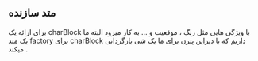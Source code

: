 ## متد سازنده

برای ارائه یک charBlock با ویژگی هایی مثل رنگ ، موقعیت و … به کار میرود البته ما یک متد factory برای charBlock داریم که با دیزاین پترن برای ما یک شی بازگردانی میکند .
